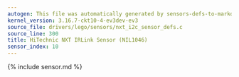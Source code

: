 ```yaml
---
autogen: This file was automatically generated by sensors-defs-to-markdown.py
kernel_version: 3.16.7-ckt10-4-ev3dev-ev3
source_file: drivers/lego/sensors/nxt_i2c_sensor_defs.c
source_line: 300
title: HiTechnic NXT IRLink Sensor (NIL1046)
sensor_index: 10
---
```


{% include sensor.md %}
